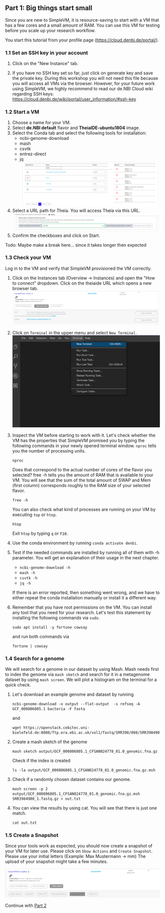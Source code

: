 ## Part 1: Big things start small

Since you are new to SimpleVM, it is resource-saving to start with a VM that
has a few cores and a small amount of RAM. You can use this VM for testing
before you scale up your research workflow.

You start this tutorial from your profile page (https://cloud.denbi.de/portal/).

### 1.1 Set an SSH key in your account

1. Click on the "New Instance" tab.

2. If you have no SSH key set so far, just click on generate key and save the
private key. During this workshop you will not need this file because 
you will access all VMs via the browser. However, for your future work using
SimpleVM, we highly recommend to read our de.NBI Cloud wiki regarding
SSH keys: https://cloud.denbi.de/wiki/portal/user_information/#ssh-key

### 1.2 Start a VM

1. Choose a name for your VM.
2. Select **de.NBI default** flavor and **TheiaIDE-ubuntu1804** image.
3. Select the Conda tab and select the following tools for installation: 
   * ncbi-genome-download
   * mash
   * csvtk
   * entrez-direct
   * jq
   ![](figures/bioconda.png)
4. Select a URL path for Theia. You will access Theia via this URL.
   ![](figures/researchenvironment_url.png)
5. Confirm the checkboxes and click on Start.

Todo: Maybe make a break here... since it takes longer then expected

### 1.3 Check your VM

Log in to the VM and verify that SimpleVM provisioned the VM correctly.

1. Click on the Instances tab (Overview -> Instances) and open the "How to connect"
   dropdown. Click on the theiaide URL which opens a new browser tab.
   ![](figures/howtoconnect.png)
2. Click on `Terminal` in the upper menu and select `New Terminal`.
   ![](figures/terminal.png)
3. Inspect the VM before starting to work with it. Let's check whether the VM
   has the properties that SimpleVM promised you by typing the following commands
   in your newly opened terminal window.
   `nproc` tells you the number of processing units.
   ```
   nproc
   ```
   Does that correspond to the actual number of cores of the flavor you selected?
   free -h tells you the amount of RAM that is available to your VM. You will see
   that the sum of the total amount of SWAP and Mem (first column) corresponds 
   roughly to the RAM size of your selected flavor.
   ```
   free -h
   ```
   You can also check what kind of processes are running on your VM by executing `top`
   or `htop`.
   ```
   htop
   ```
   Exit `htop` by typing `q` or `F10`.

4. Use the conda environment by running `conda activate denbi`.

5. Test if the needed commands are installed by running all of them with -h parameter.
   You will get an explanation of their usage in the next chapter.

   * `ncbi-genome-download -h`
   * `mash -h`
   * `csvtk -h`
   * `jq -h`
   
   If there is an error reported, then something went wrong, and we have to either
   repeat the conda installation manually or install it a different way.

6. Remember that you have root permissions on the VM. You can install any
   tool that you need for your research.
   Let's test this statement by installing the following commands via `sudo`.
   ```
   sudo apt install -y fortune cowsay
   ```
   and run both commands via
   ```
   fortune | cowsay
   ```

### 1.4 Search for a genome 

We will search for a genome in our dataset by using Mash. Mash needs first
to index the genome via `mash sketch` and search for it in a metagenome dataset by using `mash screen`.
We will plot a histogram on the terminal for a quick check.

1. Let's download an example genome and dataset by running
   ```
   ncbi-genome-download -o output --flat-output  -s refseq -A GCF_000806805.1 bacteria -F fasta
   ```
   and
   ```
   wget https://openstack.cebitec.uni-bielefeld.de:8080/ftp.era.ebi.ac.uk/vol1/fastq/SRR398/008/SRR3984908/SRR3984908_1.fastq.gz
   ```

2. Create a mash sketch of the genome
   ```
   mash sketch output/GCF_000806805.1_CFSAN024778_01.0_genomic.fna.gz
   ```
   Check if the index is created
   ```
   ls -la output/GCF_000806805.1_CFSAN024778_01.0_genomic.fna.gz.msh
   ```

3. Check if a randomly chosen dataset contains our genome.  
   ```
   mash screen -p 2 output/GCF_000806805.1_CFSAN024778_01.0_genomic.fna.gz.msh SRR3984908_1.fastq.gz > out.txt
   ```

4. You can view the results by using cat. You will see that there is just one match.
   ```
   cat out.txt
   ```

### 1.5 Create a Snapshot

Since your tools work as expected, you should now create a snapshot of your
VM for later use. Please click on `Show Actions` and `Create Snapshot`.
Please use your initial letters (Example: Max Mustermann -> mm)
The upload of your snapshot might take a few minutes.

![](figures/snapshot.png)

Continue with [Part 2](part2.md)
